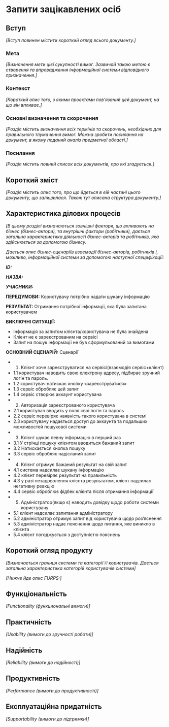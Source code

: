 # Запити зацікавлених осіб

## Вступ

*[Вступ повинен містити короткий огляд всього документу.]*

### Мета 

*[Визначення мети цієї сукупності вимог. Зазвичай такою метою є створення та впровадження 
 інформаційної системи відповідного призначення.]*

### Контекст

*[Короткий опис того, з якими проектами пов'язаний цей документ, на що він впливає.]*


### Основні визначення та скорочення

*[Розділ містить визначення всіх термінів та скорочень, необхідних для правильного
тлумачення вимог. Можна зробити посилання на документ, в якому поданий аналіз предметної області.]*


### Посилання

*[Розділ містить повний список всіх документів, про які згадується.]*


## Короткий зміст

*[Розділ містить опис того, про що йдеться в еій частині цього документу, що залишилася. 
Також тут описана структура документу.]*

## Характеристика ділових процесів

*[В цьому розділі визначаються зовнішні фактори, що впливають на бізнес (бізнес-актори), 
та внутрішні фактори (робітники), дається загальна характеристика діяльності бізнес-акторів 
та робітників, яка здійснюється за допомогою бізнесу.*

*Дається опис бізнес-сценаріїв взаємодії бізнес-акторів, робітників і, можливо, інформаційної системи за допомогою наступної
специфікації:*

   
***ID:***
    
***НАЗВА:***
    
***УЧАСНИКИ:***

**ПЕРЕДУМОВИ:** Користувачу потрібно надати шукану інформацію

**РЕЗУЛЬТАТ:** Отримання потрібної інформації, яка була запитана користувачем

**ВИКЛЮЧНІ СИТУАЦІЇ:**
* Інформація за запитом клієнта/користувача не була знайдена
* Клієнт не є зареєстрованим на сервісі
* Запит на пошук інформації не був сформульований за вимогами

**ОСНОВНИЙ СЦЕНАРІЙ:**
Сценарії
* 1. Клієнт хоче зареєструватися на сервісі(взаємодія сервіс+клієнт)
*   1.1 користувач наводить свою електрону адресу, підбирає зручний логін та пароль.
*   1.2 користувач натискає кнопку «зареєструватися»
*   1.3 сервіс обробляє цей запит 
*   1.4 сервіс створює аккаунт користувача
* 2. Авторизація зареєстрованого користувача
*    2.1 користувач вводить у поля свої 
логін та пароль
*    2.2 сервіс перевіряє наявність такого користувача в системі
*    2.3 користувачу надається доступ до аккаунта та подальших можливостей пошукової системи
* 3. Клієнт шукає певну інформацію в перший раз
*   3.1 У стрічці пошуку клієнтом вводиться бажаний запит
*   3.2 Натискається кнопка пошуку
*   3.3 сервіс обробляє надісланий запит
* 4. Клієнт отримує бажаний результат на свій запит
*   4.1 система надсилає шукану інформацію
*   4.2 клієнт перевіряє результат на правильність
*   4.3 у разі незадоволення клієнта результатом, клієнт надсилає негативну реакцію
*   4.4 сервіс оброблює фідбек клієнта після отримання інформації 
* 5. Адміністратор(якщо є) наводить довідку щодо роботи системи користувачу
*    5.1 клієнт надсилає запитання адміністратору
*    5.2 адміністратор отримує запит від користувача щодо роз‘яснення
*    5.3 адміністратор надає пояснення щодо питання, яке виникло в клієнта
*    5.4 клієнт погоджується з доступністю пояснень

## Короткий огляд продукту

*[Визначається границя системи та категорії її користувачів. Дається загальна характеристика категорій користувачів
системи]*

*[Нижче йде опис FURPS:]*


## Функціональність

*[Functionality (функциональні вимоги)]*

## Практичність

*[Usability (вимоги до зручності роботи)]*

## Надійність

*[Reliability (вимоги до надійності)]*

## Продуктивність

*[Performance (вимоги до продуктивності)]*

## Експлуатаційна придатність

*[Supportability (вимоги до підтримки)]*
